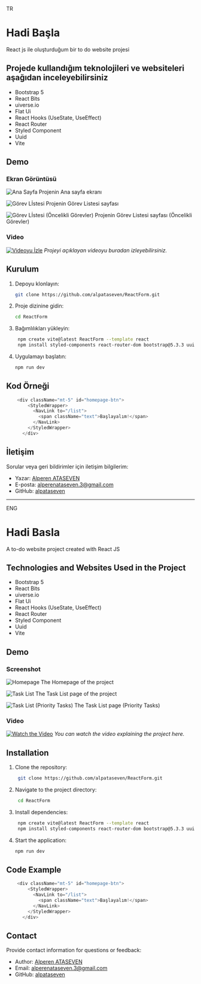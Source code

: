 TR

# Hadi Başla

React js ile oluşturduğum bir to do website projesi

## Projede kullandığım teknolojileri ve websiteleri aşağıdan inceleyebilirsiniz

- Bootstrap 5
- React Bits
- uiverse.io
- Flat Ui
- React Hooks (UseState, UseEffect)
- React Router
- Styled Component
- Uuid
- Vite

## Demo

### Ekran Görüntüsü
![Ana Sayfa](Homepage.png)
Projenin Ana sayfa ekranı

![Görev Lİstesi](Gorev-listesi.png)
Projenin Görev Listesi sayfası

![Görev Lİstesi (Öncelikli Görevler)](Oncelikli-gorev-listesi.png)
Projenin Görev Listesi sayfası (Öncelikli Görevler)

### Video
[![Videoyu İzle](Homepage.png)](project-video.mp4)
_Projeyi açıklayan videoyu buradan izleyebilirsiniz._

## Kurulum
   
1. Depoyu klonlayın:
   ```bash
   git clone https://github.com/alpataseven/ReactForm.git
   ```
2. Proje dizinine gidin:
   ```bash
   cd ReactForm
   ```
3. Bağımlılıkları yükleyin:
   ```bash
    npm create vite@latest ReactForm --template react
    npm install styled-components react-router-dom bootstrap@5.3.3 uuid
   ```
4. Uygulamayı başlatın:
   ```bash
   npm run dev
   ```

## Kod Örneği

```javascript
    <div className="mt-5" id="homepage-btn">
        <StyledWrapper>
          <NavLink to="/list">
            <span className="text">Başlayalım!</span>
          </NavLink>
        </StyledWrapper>
      </div>
```

## İletişim

Sorular veya geri bildirimler için iletişim bilgilerim:

- Yazar: [Alperen ATASEVEN](https://github.com/alpataseven)
- E-posta: alperenataseven.3@gmail.com
- GitHub: [alpataseven](https://github.com/alpataseven)

---

ENG

# Hadi Basla

A to-do website project created with React JS

## Technologies and Websites Used in the Project
- Bootstrap 5
- React Bits
- uiverse.io
- Flat Ui
- React Hooks (UseState, UseEffect)
- React Router
- Styled Component
- Uuid
- Vite

## Demo

### Screenshot
![Homepage](Homepage.png)
The Homepage of the project

![Task List](Gorev-listesi.png)
The Task List page of the project

![Task List (Priority Tasks)](Oncelikli-gorev-listesi.png)
The Task List page (Priority Tasks)

### Video
[![Watch the Video](Homepage.png)](project-video.mp4)
_You can watch the video explaining the project here._

## Installation

1. Clone the repository:
   ```bash
    git clone https://github.com/alpataseven/ReactForm.git
   ```
2. Navigate to the project directory:
   ```bash
    cd ReactForm
   ```
3. Install dependencies:
   ```bash
    npm create vite@latest ReactForm --template react
    npm install styled-components react-router-dom bootstrap@5.3.3 uuid
   ```
4. Start the application:
   ```bash
   npm run dev
   ```

## Code Example

```javascript
    <div className="mt-5" id="homepage-btn">
        <StyledWrapper>
          <NavLink to="/list">
            <span className="text">Başlayalım!</span>
          </NavLink>
        </StyledWrapper>
      </div>
```

## Contact

Provide contact information for questions or feedback:

- Author: [Alperen ATASEVEN](https://github.com/alpataseven)
- Email: alperenataseven.3@gmail.com
- GitHub: [alpataseven](https://github.com/alpataseven)
